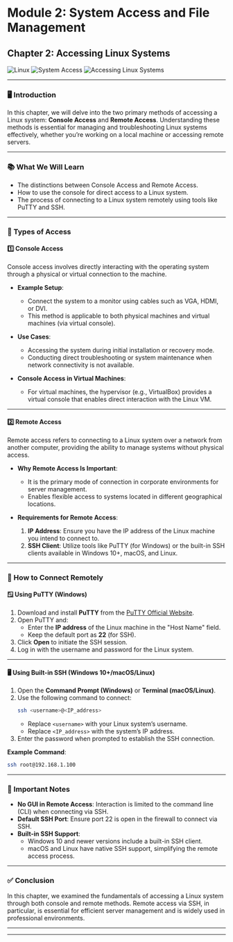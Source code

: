 # **Module 2: System Access and File Management**  
## **Chapter 2: Accessing Linux Systems**  
![Linux](https://img.shields.io/badge/Linux-Fundamentals-green) 
![System Access](https://img.shields.io/badge/System%20Access-blue) 
![Accessing Linux Systems](https://img.shields.io/badge/Accessing%20Linux%20Systems-orange)

---

### **🖥️ Introduction**  
In this chapter, we will delve into the two primary methods of accessing a Linux system: **Console Access** and **Remote Access**. Understanding these methods is essential for managing and troubleshooting Linux systems effectively, whether you’re working on a local machine or accessing remote servers.

---

### **📚 What We Will Learn**  
- The distinctions between Console Access and Remote Access.  
- How to use the console for direct access to a Linux system.  
- The process of connecting to a Linux system remotely using tools like PuTTY and SSH.  

---

### **🔑 Types of Access**  

#### **1️⃣ Console Access**  
Console access involves directly interacting with the operating system through a physical or virtual connection to the machine.

- **Example Setup**:  
  - Connect the system to a monitor using cables such as VGA, HDMI, or DVI.  
  - This method is applicable to both physical machines and virtual machines (via virtual console).  

- **Use Cases**:  
  - Accessing the system during initial installation or recovery mode.  
  - Conducting direct troubleshooting or system maintenance when network connectivity is not available.  

- **Console Access in Virtual Machines**:  
  - For virtual machines, the hypervisor (e.g., VirtualBox) provides a virtual console that enables direct interaction with the Linux VM.  

---

#### **2️⃣ Remote Access**  
Remote access refers to connecting to a Linux system over a network from another computer, providing the ability to manage systems without physical access.

- **Why Remote Access Is Important**:  
  - It is the primary mode of connection in corporate environments for server management.  
  - Enables flexible access to systems located in different geographical locations.  

- **Requirements for Remote Access**:  
  1. **IP Address**: Ensure you have the IP address of the Linux machine you intend to connect to.  
  2. **SSH Client**: Utilize tools like PuTTY (for Windows) or the built-in SSH clients available in Windows 10+, macOS, and Linux.  

---

### **🔧 How to Connect Remotely**  

#### **🪟 Using PuTTY (Windows)**  
1. Download and install **PuTTY** from the [PuTTY Official Website](https://www.putty.org/).  
2. Open PuTTY and:  
   - Enter the **IP address** of the Linux machine in the "Host Name" field.  
   - Keep the default port as **22** (for SSH).  
3. Click **Open** to initiate the SSH session.  
4. Log in with the username and password for the Linux system.  

---

#### **🖥️ Using Built-in SSH (Windows 10+/macOS/Linux)**  
1. Open the **Command Prompt (Windows)** or **Terminal (macOS/Linux)**.  
2. Use the following command to connect:  
   ```bash
   ssh <username>@<IP_address>
   ```  
   - Replace `<username>` with your Linux system’s username.  
   - Replace `<IP_address>` with the system’s IP address.  
3. Enter the password when prompted to establish the SSH connection.  

**Example Command**:  
```bash
ssh root@192.168.1.100
```

---

### **📌 Important Notes**  
- **No GUI in Remote Access**: Interaction is limited to the command line (CLI) when connecting via SSH.  
- **Default SSH Port**: Ensure port 22 is open in the firewall to connect via SSH.  
- **Built-in SSH Support**:  
  - Windows 10 and newer versions include a built-in SSH client.  
  - macOS and Linux have native SSH support, simplifying the remote access process.  

---

### **✅ Conclusion**  
In this chapter, we examined the fundamentals of accessing a Linux system through both console and remote methods. Remote access via SSH, in particular, is essential for efficient server management and is widely used in professional environments.

---

---
